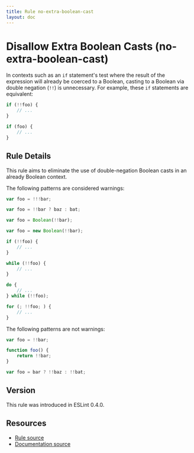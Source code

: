 ```yaml
---
title: Rule no-extra-boolean-cast
layout: doc
---
```

<!-- Note: No pull requests accepted for this file. See README.md in the root directory for details. -->
# Disallow Extra Boolean Casts (no-extra-boolean-cast)

In contexts such as an `if` statement's test where the result of the expression will already be coerced to a Boolean, casting to a Boolean via double negation (`!!`) is unnecessary. For example, these `if` statements are equivalent:

```js
if (!!foo) {
    // ...
}

if (foo) {
    // ...
}
```

## Rule Details

This rule aims to eliminate the use of double-negation Boolean casts in an already Boolean context.

The following patterns are considered warnings:

```js
var foo = !!!bar;

var foo = !!bar ? baz : bat;

var foo = Boolean(!!bar);

var foo = new Boolean(!!bar);

if (!!foo) {
    // ...
}

while (!!foo) {
    // ...
}

do {
    // ...
} while (!!foo);

for (; !!foo; ) {
    // ...
}
```

The following patterns are not warnings:

```js
var foo = !!bar;

function foo() {
    return !!bar;
}

var foo = bar ? !!baz : !!bat;
```

## Version

This rule was introduced in ESLint 0.4.0.

## Resources

* [Rule source](https://github.com/eslint/eslint/tree/master/lib/rules/no-extra-boolean-cast.js)
* [Documentation source](https://github.com/eslint/eslint/tree/master/docs/rules/no-extra-boolean-cast.md)
